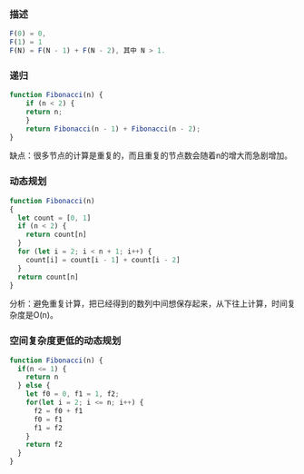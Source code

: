 ### 描述
```javascript
F(0) = 0,   
F(1) = 1
F(N) = F(N - 1) + F(N - 2), 其中 N > 1.
```
### 递归
```javascript
function Fibonacci(n) {
    if (n < 2) {
    return n;
    }
    return Fibonacci(n - 1) + Fibonacci(n - 2);
}
```
缺点：很多节点的计算是重复的，而且重复的节点数会随着n的增大而急剧增加。
### 动态规划
```javascript
function Fibonacci(n)
{
  let count = [0, 1]
  if (n < 2) {
    return count[n]
  }
  for (let i = 2; i < n + 1; i++) {
    count[i] = count[i - 1] + count[i - 2]
  }
  return count[n]
}
```
分析：避免重复计算，把已经得到的数列中间想保存起来，从下往上计算，时间复杂度是O(n)。
### 空间复杂度更低的动态规划
```javascript
function Fibonacci(n) {
  if(n <= 1) {
    return n
  } else {
    let f0 = 0, f1 = 1, f2;
    for(let i = 2; i <= n; i++) {
      f2 = f0 + f1
      f0 = f1
      f1 = f2
    }
    return f2
  }
}
```
